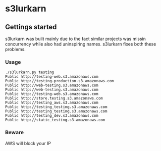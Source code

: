 # s3lurkarn

## Gettings started

s3lurkarn was built mainly due to the fact similar projects was missin concurrency while also had uninspiring names. s3lurkarn fixes both these problems.

### Usage

```
./s3lurkarn.py testing
Public http://testing-web.s3.amazonaws.com
Public http://testing-production.s3.amazonaws.com
Public http://web-testing.s3.amazonaws.com
Public http://web-testing.s3.amazonaws.com
Public http://testing-web.s3.amazonaws.com
Public http://store.testing.s3.amazonaws.com
Public http://testing_aws.s3.amazonaws.com
Public http://testing_testing.s3.amazonaws.com
Public http://testing_testing.s3.amazonaws.com
Public http://testing_dev.s3.amazonaws.com
Public http://static_testing.s3.amazonaws.com
```

### Beware

AWS will block your IP
